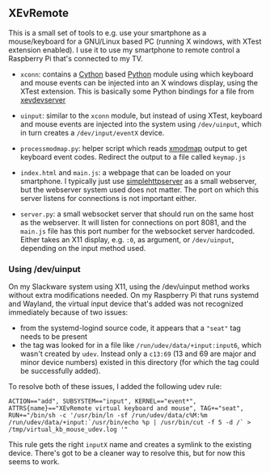 XEvRemote
---------

This is a small set of tools to e.g. use your smartphone as a mouse/keyboard
for a GNU/Linux based PC (running X windows, with XTest extension enabled).
I use it to use my smartphone to remote control a Raspberry Pi that's connected
to my TV.

 - `xconn`: contains a [Cython](http://cython.org/) based [Python](https://www.python.org/)
   module using which keyboard and mouse events can be injected into
   an X windows display, using the XTest extension. This is basically
   some Python bindings for a
   file from [xevdevserver](http://research.edm.uhasselt.be/jori/page/Misc/XevdevServer.html)

 - `uinput`: similar to the `xconn` module, but instead of using XTest,
   keyboard and mouse events are injected into the system using
   `/dev/uinput`, which in turn creates a `/dev/input/eventX` device.

 - `processmodmap.py`: helper script which reads [xmodmap](https://www.x.org/archive/X11R6.8.1/doc/xmodmap.1.html)
   output to get keyboard event codes. Redirect the output to a file
   called `keymap.js`

 - `index.html` and `main.js`: a webpage that can be loaded on your smartphone.
   I typically just use [simplehttpserver](https://www.npmjs.com/package/simplehttpserver)
   as a small webserver, but the webserver system used does not matter. The
   port on which this server listens for connections is not important either.

 - `server.py`: a small websocket server that should run on the same host
   as the webserver. It will listen for connections on port 8081, and the
   `main.js` file has this port number for the websocket server hardcoded.
   Either takes an X11 display, e.g. `:0`, as argument, or `/dev/uinput`,
   depending on the input method used.

### Using /dev/uinput

On my Slackware system using X11, using the /dev/uinput method works without
extra modifications needed. On my Raspberry Pi that runs systemd and Wayland,
the virtual input device that's added was not recognized immediately because
of two issues:

 - from the systemd-logind source code, it appears that a `"seat"` tag needs
   to be present
 - the tag was looked for in a file like `/run/udev/data/+input:input6`, which
   wasn't created by `udev`. Instead only a `c13:69` (13 and 69 are major and
   minor device numbers) existed in this directory (for which the tag could be
   successfully added).

To resolve both of these issues, I added the following udev rule:

    ACTION=="add", SUBSYSTEM=="input", KERNEL=="event*", ATTRS{name}=="XEvRemote virtual keyboard and mouse", TAG+="seat", RUN+="/bin/sh -c '/usr/bin/ln -sf /run/udev/data/c%M:%m /run/udev/data/+input:`/usr/bin/echo %p | /usr/bin/cut -f 5 -d /` > /tmp/virtual_kb_mouse_udev.log '"

This rule gets the right `inputX` name and creates a symlink to the existing device. 
There's got to be a cleaner way to resolve this, but for now this seems to work.

